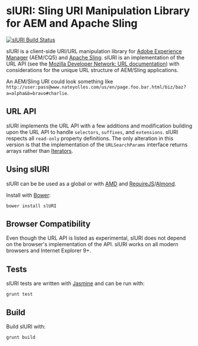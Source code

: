 # slURI: Sling URI Manipulation Library for AEM and Apache Sling

[![slURI Build Status](https://circleci.com/gh/nateyolles/sluri.svg?style=shield "slURI Build Status")](https://circleci.com/gh/nateyolles/sluri.svg?style=shield&circle-token=:circle-token)

slURI is a client-side URI/URL manipulation library for [Adobe Experience Manager](http://www.adobe.com/marketing-cloud/enterprise-content-management.html) (AEM/CQ5) and [Apache Sling](https://sling.apache.org/). slURI is an implementation of the URL API (see the [Mozilla Developer Network: URL documentation](https://developer.mozilla.org/en-US/docs/Web/API/URL)) with considerations for the unique URL structure of AEM/Sling applications.

An AEM/Sling URI could look something like `http://user:pass@www.nateyolles.com/us/en/page.foo.bar.html/biz/baz?a=alpha&b=bravo#charlie`.

## URL API

slURI implements the URL API with a few additions and modification building upon the URL API to handle `selectors`, `suffixes`, and `extensions`. slURI respects all `read-only` property definitions. The only alteration in this version is that the implementation of the `URLSearchParams` interface returns arrays rather than [Iterators](https://developer.mozilla.org/en-US/docs/Web/JavaScript/Reference/Iteration_protocols).

## Using slURI

slURI can be be used as a global or with [AMD](https://github.com/amdjs/amdjs-api/wiki/AMD) and [RequireJS](http://requirejs.org/)/[Almond](https://github.com/requirejs/almond).

Install with [Bower](https://bower.io/):

```
bower install slURI
```

## Browser Compatibility

Even though the URL API is listed as experimental, slURI does not depend on the browser's implementation of the API. slURI works on all modern browsers and Internet Explorer 9+.


## Tests

slURI tests are written with [Jasmine](http://jasmine.github.io/) and can be run with:

```
grunt test
```

## Build

Build slURI with:

```
grunt build
```
